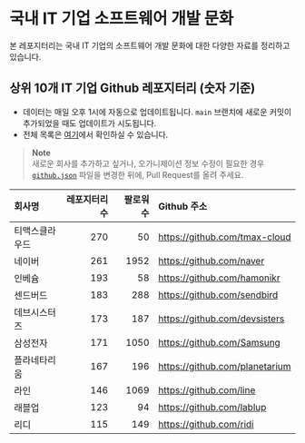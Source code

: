 # 국내 IT 기업 소프트웨어 개발 문화
본 레포지터리는 국내 IT 기업의 소프트웨어 개발 문화에 대한 다양한 자료를 정리하고 있습니다.

## 상위 10개 IT 기업 Github 레포지터리 (숫자 기준)

- 데이터는 매일 오후 1시에 자동으로 업데이트됩니다. `main` 브랜치에 새로운 커밋이 추가되었을 때도 업데이트가 시도됩니다.
- 전체 목록은 [여기](./github.md)에서 확인하실 수 있습니다.

> **Note**<br />
> 새로운 회사를 추가하고 싶거나, 오가니제이션 정보 수정이 필요한 경우 [`github.json`](./github.json) 파일을 변경한 뒤에, Pull Request를 올려 주세요.

<!-- MARKDOWN_TABLE(GITHUB): START -->

| **회사명** | **레포지터리 수** | **팔로워 수** | **Github 주소** |
|:---|---:|---:|:---|
| 티맥스클라우드 | 270 | 50 | https://github.com/tmax-cloud |
| 네이버 | 261 | 1952 | https://github.com/naver |
| 인베슘 | 193 | 58 | https://github.com/hamonikr |
| 센드버드 | 183 | 288 | https://github.com/sendbird |
| 데브시스터즈 | 173 | 187 | https://github.com/devsisters |
| 삼성전자 | 171 | 1050 | https://github.com/Samsung |
| 플라네타리움 | 167 | 196 | https://github.com/planetarium |
| 라인 | 146 | 1069 | https://github.com/line |
| 래블업 | 123 | 94 | https://github.com/lablup |
| 리디 | 115 | 149 | https://github.com/ridi |

<!-- MARKDOWN_TABLE(GITHUB): END -->

